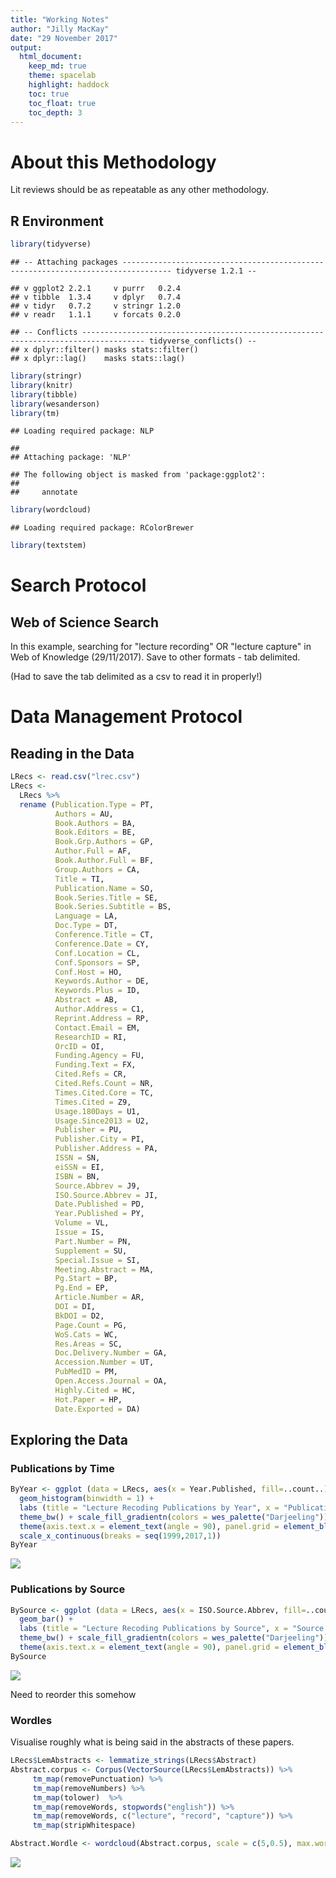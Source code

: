 ```yaml
---
title: "Working Notes"
author: "Jilly MacKay"
date: "29 November 2017"
output: 
  html_document:
    keep_md: true
    theme: spacelab
    highlight: haddock
    toc: true 
    toc_float: true
    toc_depth: 3
---
```

# About this Methodology
Lit reviews should be as repeatable as any other methodology. 


## R Environment

```r
library(tidyverse)
```

```
## -- Attaching packages --------------------------------------------------------------------------------- tidyverse 1.2.1 --
```

```
## v ggplot2 2.2.1     v purrr   0.2.4
## v tibble  1.3.4     v dplyr   0.7.4
## v tidyr   0.7.2     v stringr 1.2.0
## v readr   1.1.1     v forcats 0.2.0
```

```
## -- Conflicts ------------------------------------------------------------------------------------ tidyverse_conflicts() --
## x dplyr::filter() masks stats::filter()
## x dplyr::lag()    masks stats::lag()
```

```r
library(stringr)
library(knitr)
library(tibble)
library(wesanderson)
library(tm)
```

```
## Loading required package: NLP
```

```
## 
## Attaching package: 'NLP'
```

```
## The following object is masked from 'package:ggplot2':
## 
##     annotate
```

```r
library(wordcloud)
```

```
## Loading required package: RColorBrewer
```

```r
library(textstem)
```

# Search Protocol
## Web of Science Search
In this example, searching for "lecture recording" OR "lecture capture" in Web of Knowledge (29/11/2017). Save to other formats - tab delimited. 

(Had to save the tab delimited as a csv to read it in properly!)

# Data Management Protocol
## Reading in the Data

```r
LRecs <- read.csv("lrec.csv")
LRecs <- 
  LRecs %>%
  rename (Publication.Type = PT, 
          Authors = AU, 
          Book.Authors = BA, 
          Book.Editors = BE, 
          Book.Grp.Authors = GP, 
          Author.Full = AF, 
          Book.Author.Full = BF, 
          Group.Authors = CA, 
          Title = TI, 
          Publication.Name = SO, 
          Book.Series.Title = SE, 
          Book.Series.Subtitle = BS, 
          Language = LA, 
          Doc.Type = DT, 
          Conference.Title = CT, 
          Conference.Date = CY, 
          Conf.Location = CL, 
          Conf.Sponsors = SP, 
          Conf.Host = HO, 
          Keywords.Author = DE, 
          Keywords.Plus = ID, 
          Abstract = AB, 
          Author.Address = C1, 
          Reprint.Address = RP, 
          Contact.Email = EM, 
          ResearchID = RI, 
          OrcID = OI, 
          Funding.Agency = FU, 
          Funding.Text = FX, 
          Cited.Refs = CR, 
          Cited.Refs.Count = NR, 
          Times.Cited.Core = TC, 
          Times.Cited = Z9, 
          Usage.180Days = U1, 
          Usage.Since2013 = U2, 
          Publisher = PU, 
          Publisher.City = PI, 
          Publisher.Address = PA, 
          ISSN = SN, 
          eiSSN = EI, 
          ISBN = BN, 
          Source.Abbrev = J9, 
          ISO.Source.Abbrev = JI, 
          Date.Published = PD, 
          Year.Published = PY, 
          Volume = VL, 
          Issue = IS, 
          Part.Number = PN, 
          Supplement = SU, 
          Special.Issue = SI, 
          Meeting.Abstract = MA, 
          Pg.Start = BP, 
          Pg.End = EP,
          Article.Number = AR, 
          DOI = DI, 
          BkDOI = D2, 
          Page.Count = PG, 
          WoS.Cats = WC, 
          Res.Areas = SC, 
          Doc.Delivery.Number = GA, 
          Accession.Number = UT, 
          PubMedID = PM, 
          Open.Access.Journal = OA, 
          Highly.Cited = HC, 
          Hot.Paper = HP, 
          Date.Exported = DA)
```




## Exploring the Data
### Publications by Time

```r
ByYear <- ggplot (data = LRecs, aes(x = Year.Published, fill=..count..)) + 
  geom_histogram(binwidth = 1) + 
  labs (title = "Lecture Recoding Publications by Year", x = "Publication Year") + 
  theme_bw() + scale_fill_gradientn(colors = wes_palette("Darjeeling"))  + 
  theme(axis.text.x = element_text(angle = 90), panel.grid = element_blank()) + 
  scale_x_continuous(breaks = seq(1999,2017,1))
ByYear
```

![](LitReviewMethods_files/figure-html/unnamed-chunk-3-1.png)<!-- -->

### Publications by Source

```r
BySource <- ggplot (data = LRecs, aes(x = ISO.Source.Abbrev, fill=..count..)) + 
  geom_bar() + 
  labs (title = "Lecture Recoding Publications by Source", x = "Source Name") + 
  theme_bw() + scale_fill_gradientn(colors = wes_palette("Darjeeling"))  + 
  theme(axis.text.x = element_text(angle = 90), panel.grid = element_blank())
BySource
```

![](LitReviewMethods_files/figure-html/unnamed-chunk-4-1.png)<!-- -->

Need to reorder this somehow


### Wordles
Visualise roughly what is being said in the abstracts of these papers.

```r
LRecs$LemAbstracts <- lemmatize_strings(LRecs$Abstract)
Abstract.corpus <- Corpus(VectorSource(LRecs$LemAbstracts)) %>%
     tm_map(removePunctuation) %>%
     tm_map(removeNumbers) %>%
     tm_map(tolower)  %>%
     tm_map(removeWords, stopwords("english")) %>%
     tm_map(removeWords, c("lecture", "record", "capture")) %>%
     tm_map(stripWhitespace)

Abstract.Wordle <- wordcloud(Abstract.corpus, scale = c(5,0.5), max.words = 100, random.order = FALSE, random.color = FALSE, rot.per = 0, use.r.layout = FALSE, colors = wes_palette("Darjeeling"))
```

![](LitReviewMethods_files/figure-html/unnamed-chunk-5-1.png)<!-- -->

